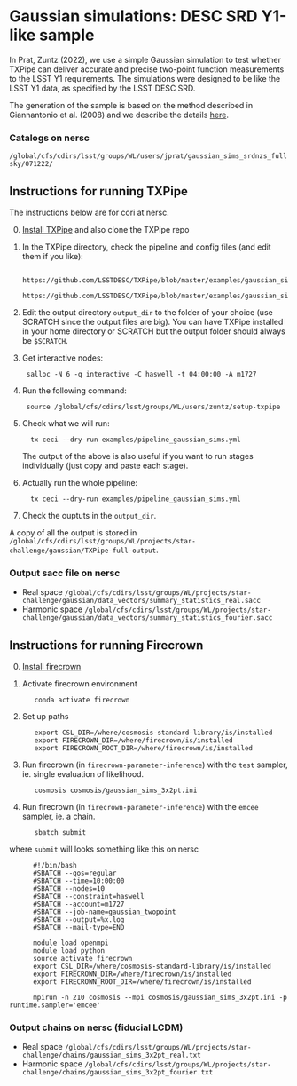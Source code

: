 # Gaussian simulations: DESC SRD Y1-like sample 

In Prat, Zuntz (2022), we use a simple Gaussian simulation to test whether TXPipe can deliver accurate and precise two-point function measurements to the LSST Y1 requirements. The simulations were designed to be like the LSST Y1 data, as specified by the LSST DESC SRD.

The generation of the sample is based on the method described in Giannantonio et al. (2008) and we describe the details [here]( https://github.com/LSSTDESC/star-challenge/tree/inference/gaussian-sims-srd-sample/generation).


### Catalogs on nersc

`/global/cfs/cdirs/lsst/groups/WL/users/jprat/gaussian_sims_srdnzs_fullsky/071222/`

## Instructions for running TXPipe

The instructions below are for cori at nersc. 

0. [Install TXPipe](https://github.com/LSSTDESC/star-challenge/tree/inference#txpipe) and also clone the TXPipe repo

1. In the TXPipe directory, check the pipeline and config files (and edit them if you like):

          https://github.com/LSSTDESC/TXPipe/blob/master/examples/gaussian_sims/pipeline_gaussian_sims.yml
          https://github.com/LSSTDESC/TXPipe/blob/master/examples/gaussian_sims/config.yml

2. Edit the output directory `output_dir` to the folder of your choice (use SCRATCH since the output files are big). 
   You can have TXPipe installed in your home directory or SCRATCH but the output folder should always be `$SCRATCH`. 

3. Get interactive nodes:

        salloc -N 6 -q interactive -C haswell -t 04:00:00 -A m1727
  
4. Run the following command:

        source /global/cfs/cdirs/lsst/groups/WL/users/zuntz/setup-txpipe

5. Check what we will run:

         tx ceci --dry-run examples/pipeline_gaussian_sims.yml

   The output of the above is also useful if you want to run stages individually (just copy and paste each stage).
    
6. Actually run the whole pipeline:

         tx ceci --dry-run examples/pipeline_gaussian_sims.yml

7. Check the ouptuts in the `output_dir`. 

A copy of all the output is stored in `/global/cfs/cdirs/lsst/groups/WL/projects/star-challenge/gaussian/TXPipe-full-output`. 

### Output sacc file on nersc

* Real space `/global/cfs/cdirs/lsst/groups/WL/projects/star-challenge/gaussian/data_vectors/summary_statistics_real.sacc`
* Harmonic space `/global/cfs/cdirs/lsst/groups/WL/projects/star-challenge/gaussian/data_vectors/summary_statistics_fourier.sacc`

## Instructions for running Firecrown

0. [Install firecrown](https://github.com/LSSTDESC/star-challenge/tree/inference#firecrown)

1. Activate firecrown environment
          
          conda activate firecrown

2. Set up paths

          export CSL_DIR=/where/cosmosis-standard-library/is/installed
          export FIRECROWN_DIR=/where/firecrown/is/installed
          export FIRECROWN_ROOT_DIR=/where/firecrown/is/installed

3. Run firecrown (in `firecrown-parameter-inference`) with the `test` sampler, ie. single evaluation of likelihood. 

          cosmosis cosmosis/gaussian_sims_3x2pt.ini

4. Run firecrown (in `firecrown-parameter-inference`) with the `emcee` sampler, ie. a chain. 

          sbatch submit

where `submit` will looks something like this on nersc

          #!/bin/bash                                                                   
          #SBATCH --qos=regular                                                              
          #SBATCH --time=10:00:00                                                             
          #SBATCH --nodes=10                                                               
          #SBATCH --constraint=haswell                                                          
          #SBATCH --account=m1727                                                             
          #SBATCH --job-name=gaussian_twopoint                                                      
          #SBATCH --output=%x.log                                                             
          #SBATCH --mail-type=END
          
          module load openmpi
          module load python
          source activate firecrown
          export CSL_DIR=/where/cosmosis-standard-library/is/installed
          export FIRECROWN_DIR=/where/firecrown/is/installed
          export FIRECROWN_ROOT_DIR=/where/firecrown/is/installed

          mpirun -n 210 cosmosis --mpi cosmosis/gaussian_sims_3x2pt.ini -p  runtime.sampler='emcee'


### Output chains on nersc (fiducial LCDM)

* Real space `/global/cfs/cdirs/lsst/groups/WL/projects/star-challenge/chains/gaussian_sims_3x2pt_real.txt`
* Harmonic space `/global/cfs/cdirs/lsst/groups/WL/projects/star-challenge/chains/gaussian_sims_3x2pt_fourier.txt`
